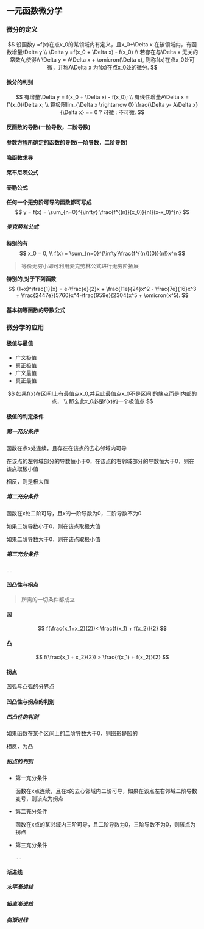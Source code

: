 ## 一元函数微分学

### 微分的定义

$$
设函数y =f(x)在点x_0的某领域内有定义，且x_0+\Delta x 在该领域内，有函数增量\Delta y
\\
\Delta y =f(x_0 + \Delta x) - f(x_0)
\\
若存在与\Delta x 无关的常数A,使得\\
\Delta y = A\Delta x + \omicron(\Delta x),
则称f(x)在点x_0处可微，并称A\Delta x 为f(x)在点x_0处的微分.
$$

#### 微分的判别

$$
有增量\Delta y = f(x_0 + \Delta x) - f(x_0);
\\
有线性增量A\Delta x = f'(x_0)\Delta x;
\\
算极限lim_{\Delta x \rightarrow 0} \frac{\Delta y- A\Delta x}{\Delta x} == 0 ? 可微 : 不可微.
$$

#### 反函数的导数(一阶导数，二阶导数)

#### 参数方程所确定的函数的导数(一阶导数，二阶导数)

#### 隐函数求导

#### 莱布尼茨公式

#### 泰勒公式

**任何一个无穷阶可导的函数都可写成**
$$
y = f(x) = \sum_{n=0}^{\infty} \frac{f^{(n)}(x_0)}{n!}(x-x_0)^{n}
$$

##### 麦克劳林公式

**特别的有**
$$
x_0 = 0,
\\
f(x) = \sum_{n=0}^{\infty}\frac{f^{(n)}(0)}{n!}x^n
$$

>  等价无穷小即可利用麦克劳林公式进行无穷阶拓展

**特别的,对于下列函数**
$$
(1+x)^\frac{1}{x} = e-\frac{e}{2}x + \frac{11e}{24}x^2 - \frac{7e}{16}x^3 + \frac{2447e}{5760}x^4-\frac{959e}{2304}x^5 + \omicron(x^5).
$$

#### 基本初等函数的导数公式

### 微分学的应用

#### 极值与最值

* 广义极值
* 真正极值
* 广义最值
* 真正最值

$$
如果f(x)在区间I上有最值点x_0,并且此最值点x_0不是区间I的端点而是I内部的点，
\\
那么此x_0必是f(x)的一个极值点
$$

#### 极值的判定条件

##### 第一充分条件

函数在点x处连续，且存在在该点的去心邻域内可导

在该点的左邻域部分的导数恒小于0，在该点的右邻域部分的导数恒大于0，则在该点取极小值

相反，则是极大值

##### 第二充分条件

函数在x处二阶可导，且x的一阶导数为0，二阶导数不为0.

如果二阶导数小于0，则在该点取极大值

如果二阶导数大于0，则在该点取极小值

##### 第三充分条件

....

#### 凹凸性与拐点

> 所需的一切条件都成立

#### 凹

$$
f(\frac{x_1+x_2}{2})< \frac{f(x_1) + f(x_2)}{2}
$$



#### 凸

$$
f(\frac{x_1 + x_2}{2}) > \frac{f(x_1) + f(x_2)}{2}
$$



 

#### 拐点

凹弧与凸弧的分界点

#### 凹凸性与拐点的判别

##### 凹凸性的判别

如果函数在某个区间上的二阶导数大于0，则图形是凹的

相反，为凸

##### 拐点的判别

* 第一充分条件

   函数在x点连续，且在x的去心邻域内二阶可导，如果在该点左右邻域二阶导数变号，则该点为拐点

* 第二充分条件

   函数在x点的某邻域内三阶可导，且二阶导数为0，三阶导数不为0，则该点为拐点

* 第三充分条件

  ....



#### 渐进线

##### 水平渐进线

##### 铅直渐进线

##### 斜渐进线



